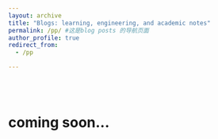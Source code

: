 ```yaml
---
layout: archive
title: "Blogs: learning, engineering, and academic notes"
permalink: /pp/ #这是blog posts 的导航页面
author_profile: true
redirect_from:
  - /pp

---
```


<!-- {% include base_path %}
{% capture written_year %}'None'{% endcapture %}
{% for post in site.posts %}
  {% capture year %}{{ post.date | date: '%Y' }}{% endcapture %}
  {% if year != written_year %}
    <h2 id="{{ year | slugify }}" class="archive__subtitle">{{ year }}</h2>
    {% capture written_year %}{{ year }}{% endcapture %}
  {% endif %}
  {% include archive-single.html %}
{% endfor %} -->

<br/> <br/>

coming soon...
===